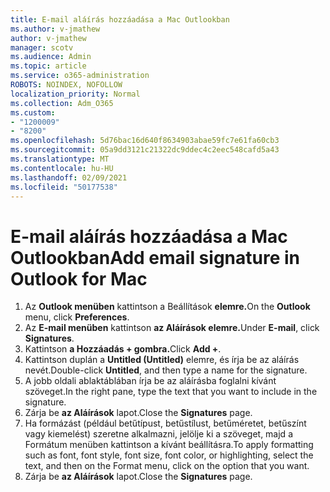```yaml
---
title: E-mail aláírás hozzáadása a Mac Outlookban
ms.author: v-jmathew
author: v-jmathew
manager: scotv
ms.audience: Admin
ms.topic: article
ms.service: o365-administration
ROBOTS: NOINDEX, NOFOLLOW
localization_priority: Normal
ms.collection: Adm_O365
ms.custom:
- "1200009"
- "8200"
ms.openlocfilehash: 5d76bac16d640f8634903abae59fc7e61fa60cb3
ms.sourcegitcommit: 05a9dd3121c21322dc9ddec4c2eec548cafd5a43
ms.translationtype: MT
ms.contentlocale: hu-HU
ms.lasthandoff: 02/09/2021
ms.locfileid: "50177538"
---
```

# <a name="add-email-signature-in-outlook-for-mac"></a><span data-ttu-id="fb67a-102">E-mail aláírás hozzáadása a Mac Outlookban</span><span class="sxs-lookup"><span data-stu-id="fb67a-102">Add email signature in Outlook for Mac</span></span>

1. <span data-ttu-id="fb67a-103">Az **Outlook menüben** kattintson a Beállítások **elemre.**</span><span class="sxs-lookup"><span data-stu-id="fb67a-103">On the **Outlook** menu, click **Preferences**.</span></span>
2. <span data-ttu-id="fb67a-104">Az **E-mail menüben** kattintson **az Aláírások elemre.**</span><span class="sxs-lookup"><span data-stu-id="fb67a-104">Under **E-mail**, click **Signatures**.</span></span>
3. <span data-ttu-id="fb67a-105">Kattintson **a Hozzáadás + gombra.**</span><span class="sxs-lookup"><span data-stu-id="fb67a-105">Click **Add +**.</span></span>
4. <span data-ttu-id="fb67a-106">Kattintson duplán a **Untitled (Untitled)** elemre, és írja be az aláírás nevét.</span><span class="sxs-lookup"><span data-stu-id="fb67a-106">Double-click **Untitled**, and then type a name for the signature.</span></span>
5. <span data-ttu-id="fb67a-107">A jobb oldali ablaktáblában írja be az aláírásba foglalni kívánt szöveget.</span><span class="sxs-lookup"><span data-stu-id="fb67a-107">In the right pane, type the text that you want to include in the signature.</span></span>
6. <span data-ttu-id="fb67a-108">Zárja be **az Aláírások** lapot.</span><span class="sxs-lookup"><span data-stu-id="fb67a-108">Close the **Signatures** page.</span></span>
7. <span data-ttu-id="fb67a-109">Ha formázást (például betűtípust, betűstílust, betűméretet, betűszínt vagy kiemelést) szeretne alkalmazni, jelölje ki a szöveget, majd a Formátum menüben kattintson a kívánt beállításra.</span><span class="sxs-lookup"><span data-stu-id="fb67a-109">To apply formatting such as font, font style, font size, font color, or highlighting, select the text, and then on the Format menu, click on the option that you want.</span></span>
8. <span data-ttu-id="fb67a-110">Zárja be **az Aláírások** lapot.</span><span class="sxs-lookup"><span data-stu-id="fb67a-110">Close the **Signatures** page.</span></span>
